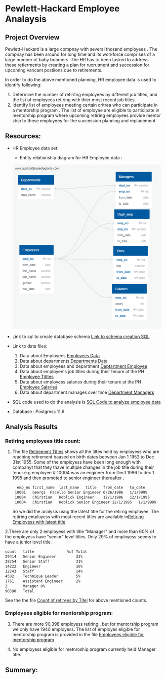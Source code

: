 # Pewlett-Hackard Employee Analaysis

## Project Overview

Pewlett-Hackard is a large compnay with several thosand employees . The compnay has been around for long time and its workforce comprises of a large number of baby boomers. The HR has to been tasked to address these retierments by creating a plan for rucrutment and succession for upcoming vancant postiions due to retirements.

In order to do the above mentioned planning, HR employee data is used to identify following:
1. Determine the number of retiritng employees by different job titles, and the list of employees retiring with thier most recent job titles.
2. Identify list of employees meeting certain critrea who can participate in a mentorship program . The list of employee are eligible to participate in mentorship program where upcoming retiring employees provide mentor ship to these employees for the succession planning and replacement.

## Resources:
- HR Employee data set:
    - Entity relationship diagram for HR Employee data : 
     
     ![link to ERD](EmployeeDB.png)
- Link to sql to create database schema [Link to schema creation SQL](Queries/ph_employeedb_schema.sql)
- Link to data files:
    1. Data about Employees [Employees Data](Data/employees.csv)
    2. Data about departments [Departments Data](Data/departments.csv)
    3. Data about employees and department [Deptartment Employee](Data/dept_emp.csv)
    4. Data about employee's job titles during their tenure at the PH [Employee Titltes](Data/titles.csv)
    5. Data about employess salaries during their tenure at the PH [Employee Salaries](Data/salaries.csv)
    6. Data about department manages over time [Department Managers](Data/dept_manager.csv)
 - SQL code used to do the analysis is [SQL Code to analyze employee data](Queries/Employee_Database_challenge.sql)
 
 - Database : Postgress 11.6

## Analysis Results

### Retiring employees title count:

1. The file [Retirement Titles](Data/retirement_titles.csv) shows all the tiltes held by employess who are reaching retirement baased on birth dates between Jan 1 1952 to Dec 31st 1955. Some of the employess have been long enough with companyt that they thave multiple changes in the job title during their tenur.e.g employee # 10004 was an engineer from Dec1 1986 to dec 1 1995 and then promoted to senior engineer thereafter .
        
         emp_no	first_name	last_name	title	from_date	to_date    
        10001	Georgi	Facello	Senior Engineer	6/26/1986	1/1/9999    
        10004	Chirstian	Koblick	Engineer	12/1/1986	12/1/1995    
        10004	Chirstian	Koblick	Senior Engineer	12/1/1995	1/1/9999      
    
    So we did the analysis usng the latest title for the retirng employee. The retiring employess with most recent titles are available in[Retiring Employess with latest title](Data/unique_titles.csv)
    
2.There are only 2 employess with title "Manager" and more than 60% of the employess have "senior" level titles. Only 29% of employess seems to have a junior level title.

    count	title	            %of Total    
    29414	Senior Engineer	        33%    
    28254	Senior Staff	        31%    
    14222	Engineer	            16%    
    12243	Staff	                14%    
    4502	Technique Leader	    5%    
    1761	Assistant Engineer	    2%    
    2	    Manager	0%    
    90398   Total		
    
 See the the file [Count of retirees by Titel](Data/retiring_titles.csv) for above mentioned counts.

### Employees eligible for mentorship program:

3. There are more 90,398 employess retiring , but for mentorship program we only have 1940 employess.  The list of employes eligible for mentorship program is provided in the file [Employees eligible for mentorship program](Data/mentorship_eligibilty.csv) 
    
4. No employess eligible for metnroship program currently held Manager title. 
    
    
## Summary:


    
    
